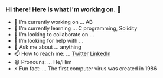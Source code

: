 ### Hi there! Here is what I'm working on. 👋

- 🔭 I’m currently working on ... AB
- 🌱 I’m currently learning ... C programming, Solidity
- 👯 I’m looking to collaborate on ... 
- 🤔 I’m looking for help with ... 
- 💬 Ask me about ... anything
- 📫 How to reach me: ... [Twitter](https://twitter.com/Blockchain_Cali) [LinkedIn](www.linkedin.com/in/blockchaincali)
- 😄 Pronouns: ... He/Him
- ⚡ Fun fact: ... The first computer virus was created in 1986

